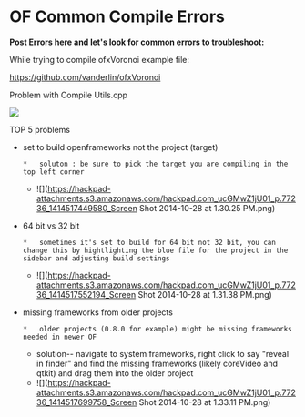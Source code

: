 # OF Common Compile Errors

**Post Errors here and let's look for common errors to troubleshoot:**

While trying to compile ofxVoronoi example file:  

[](https://github.com/vanderlin/ofxVoronoi)https://github.com/vanderlin/ofxVoronoi

Problem with Compile Utils.cpp

![](https://hackpad-attachments.s3.amazonaws.com/hackpad.com_ucGMwZ1jU01_p.77236_1414509627560_letterman-top-10.jpg)

TOP 5 problems 

*   set to build openframeworks not the project (target)

        *   soluton : be sure to pick the target you are compiling in the top left corner
    *   ![](https://hackpad-attachments.s3.amazonaws.com/hackpad.com_ucGMwZ1jU01_p.77236_1414517449580_Screen Shot 2014-10-28 at 1.30.25 PM.png)

*   64 bit vs 32 bit

        *   sometimes it's set to build for 64 bit not 32 bit, you can change this by hightlighting the blue file for the project in the sidebar and adjusting build settings
    *   ![](https://hackpad-attachments.s3.amazonaws.com/hackpad.com_ucGMwZ1jU01_p.77236_1414517552194_Screen Shot 2014-10-28 at 1.31.38 PM.png)

*   missing frameworks from older projects

        *   older projects (0.8.0 for example) might be missing frameworks needed in newer OF
    *   solution-- navigate to system frameworks, right click to say "reveal in finder" and find the missing frameworks (likely coreVideo and qtkit) and drag them into the older project
    *   ![](https://hackpad-attachments.s3.amazonaws.com/hackpad.com_ucGMwZ1jU01_p.77236_1414517699758_Screen Shot 2014-10-28 at 1.33.11 PM.png)